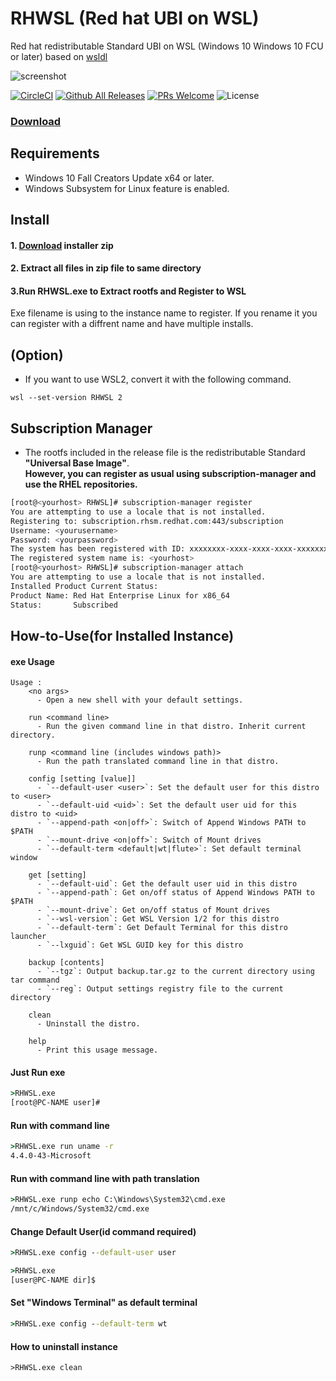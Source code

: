 # RHWSL (Red hat UBI on WSL)
Red hat redistributable Standard UBI on WSL (Windows 10 Windows 10 FCU or later)
based on [wsldl](https://github.com/yuk7/wsldl)

![screenshot](https://raw.githubusercontent.com/yosukes-dev/RHWSL/master/img/screenshot.png)

[![CircleCI](https://circleci.com/gh/yosukes-dev/RHWSL.svg?style=svg)](https://circleci.com/gh/yosukes-dev/RHWSL)
[![Github All Releases](https://img.shields.io/github/downloads/yosukes-dev/RHWSL/total.svg?style=flat-square)](https://github.com/yosukes-dev/RHWSL/releases)
[![PRs Welcome](https://img.shields.io/badge/PRs-welcome-brightgreen.svg?style=flat-square)](http://makeapullrequest.com)
![License](https://img.shields.io/github/license/yosukes-dev/RHWSL.svg?style=flat-square)

### [Download](https://github.com/yosukes-dev/RHWSL/releases)


## Requirements
* Windows 10 Fall Creators Update x64 or later.
* Windows Subsystem for Linux feature is enabled.

## Install
#### 1. [Download](https://github.com/yosukes-dev/RHWSL/releases) installer zip

#### 2. Extract all files in zip file to same directory

#### 3.Run RHWSL.exe to Extract rootfs and Register to WSL
Exe filename is using to the instance name to register.
If you rename it you can register with a diffrent name and have multiple installs.

## (Option)
- If you want to use WSL2, convert it with the following command.
```dos
wsl --set-version RHWSL 2
```

## Subscription Manager
- The rootfs included in the release file is the redistributable Standard __"Universal Base Image"__.  
  __However, you can register as usual using subscription-manager and use the RHEL repositories.__
```sh
[root@<yourhost> RHWSL]# subscription-manager register
You are attempting to use a locale that is not installed.
Registering to: subscription.rhsm.redhat.com:443/subscription
Username: <yourusername>
Password: <yourpassword>
The system has been registered with ID: xxxxxxxx-xxxx-xxxx-xxxx-xxxxxxxxxxxx
The registered system name is: <yourhost>
[root@<yourhost> RHWSL]# subscription-manager attach
You are attempting to use a locale that is not installed.
Installed Product Current Status:
Product Name: Red Hat Enterprise Linux for x86_64
Status:       Subscribed
```

## How-to-Use(for Installed Instance)
#### exe Usage
```dos
Usage :
    <no args>
      - Open a new shell with your default settings.

    run <command line>
      - Run the given command line in that distro. Inherit current directory.

    runp <command line (includes windows path)>
      - Run the path translated command line in that distro.

    config [setting [value]]
      - `--default-user <user>`: Set the default user for this distro to <user>
      - `--default-uid <uid>`: Set the default user uid for this distro to <uid>
      - `--append-path <on|off>`: Switch of Append Windows PATH to $PATH
      - `--mount-drive <on|off>`: Switch of Mount drives
      - `--default-term <default|wt|flute>`: Set default terminal window

    get [setting]
      - `--default-uid`: Get the default user uid in this distro
      - `--append-path`: Get on/off status of Append Windows PATH to $PATH
      - `--mount-drive`: Get on/off status of Mount drives
      - `--wsl-version`: Get WSL Version 1/2 for this distro
      - `--default-term`: Get Default Terminal for this distro launcher
      - `--lxguid`: Get WSL GUID key for this distro

    backup [contents]
      - `--tgz`: Output backup.tar.gz to the current directory using tar command
      - `--reg`: Output settings registry file to the current directory

    clean
      - Uninstall the distro.

    help
      - Print this usage message.
```

#### Just Run exe
```cmd
>RHWSL.exe
[root@PC-NAME user]#
```

#### Run with command line
```cmd
>RHWSL.exe run uname -r
4.4.0-43-Microsoft
```

#### Run with command line with path translation
```cmd
>RHWSL.exe runp echo C:\Windows\System32\cmd.exe
/mnt/c/Windows/System32/cmd.exe
```

#### Change Default User(id command required)
```cmd
>RHWSL.exe config --default-user user

>RHWSL.exe
[user@PC-NAME dir]$
```

#### Set "Windows Terminal" as default terminal
```cmd
>RHWSL.exe config --default-term wt
```

#### How to uninstall instance
```dos
>RHWSL.exe clean

```
